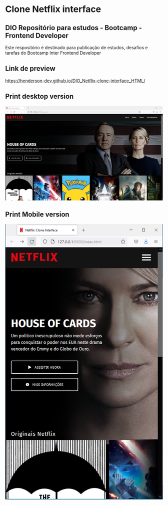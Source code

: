 # Clone Netflix interface
## DIO Repositório para estudos - Bootcamp - Frontend Developer

Este respositório é destinado para publicação de estudos, desafios e tarefas do Bootcamp Inter Frontend Developer

## Link de preview
<https://henderson-dev.github.io/DIO_Netflix-clone-interface_HTML/>

## Print desktop version
![Print desktop version](interface-home.png)

## Print Mobile version
![Print mobile version](interface-home-mobile.png)



